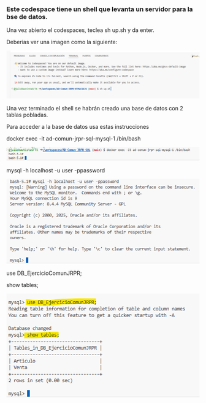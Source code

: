### Este codespace tiene un shell que levanta un servidor para la bse de datos.

Una vez abierto el codespaces, teclea sh up.sh y da enter.

Deberias ver una imagen como la siguiente:

![Descripción de la imagen](../Imagenes/Img51.png) 

Una vez terminado el shell se habrán creado una base de datos con 2 tablas pobladas.

Para acceder a la base de datos usa estas instrucciones

docker exec -it ad-comun-jrpr-sql-mysql-1 /bin/bash

![Descripción de la imagen](../Imagenes/Img56.png) 

mysql -h localhost -u user -ppassword

![Descripción de la imagen](../Imagenes/Img57.png) 

use DB_EjercicioComunJRPR;

show tables;

![Descripción de la imagen](../Imagenes/Img58.png) 
